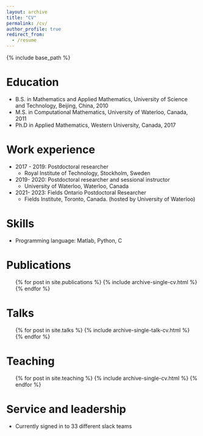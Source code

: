 ```yaml
---
layout: archive
title: "CV"
permalink: /cv/
author_profile: true
redirect_from:
  - /resume
---
```


{% include base_path %}

Education
======
* B.S. in Mathematics and Applied Mathematics, University of Science and Technology, Beijing, China, 2010 
* M.S. in Computational Mathematics, University of Waterloo, Canada, 2011
* Ph.D in Applied Mathematics, Western University, Canada, 2017

Work experience
======
* 2017 - 2019: Postdoctoral researcher
  * Royal Institute of Technology, Stockholm, Sweden
* 2019- 2020: Postdoctoral researcher and sessional instructor
  * University of Waterloo, Waterloo, Canada
* 2021- 2023: Fields Ontario Postdoctoral Researcher
  * Fields Institute, Toronto, Canada. (hosted by University of Waterloo)
  
Skills
======
* Programming language: Matlab, Python, C

Publications
======
  <ul>{% for post in site.publications %}
    {% include archive-single-cv.html %}
  {% endfor %}</ul>
  
Talks
======
  <ul>{% for post in site.talks %}
    {% include archive-single-talk-cv.html %}
  {% endfor %}</ul>
  
Teaching
======
  <ul>{% for post in site.teaching %}
    {% include archive-single-cv.html %}
  {% endfor %}</ul>
  
Service and leadership
======
* Currently signed in to 33 different slack teams
